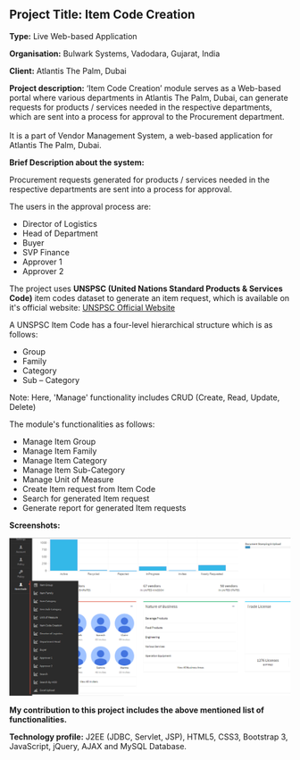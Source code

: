 ## Project Title: Item Code Creation

**Type:** Live Web-based Application

**Organisation:** Bulwark Systems, Vadodara, Gujarat, India

**Client:** Atlantis The Palm, Dubai

**Project description:** ‘Item Code Creation’ module serves as a Web-based portal where various departments in Atlantis The Palm, Dubai, can generate requests for products / services needed in the respective departments, which are sent into a process for approval to the Procurement department.<br><br>It is a part of Vendor Management System, a web-based application for Atlantis The Palm, Dubai.

**Brief Description about the system:**

Procurement requests generated for products / services needed in the respective departments are sent into a process for approval.

The users in the approval process are:
* Director of Logistics
* Head of Department
* Buyer
* SVP Finance
* Approver 1
* Approver 2

The project uses **UNSPSC (United Nations Standard Products & Services Code)** item codes dataset to generate an item request, which is available on it's official website: <a href="www.unspsc.org">UNSPSC Official Website</a>

A UNSPSC Item Code has a four-level hierarchical structure which is as follows: 
* Group
* Family
* Category
* Sub – Category

Note: Here, 'Manage' functionality includes CRUD (Create, Read, Update, Delete)

The module's functionalities as follows:
* Manage Item Group
* Manage Item Family
* Manage Item Category
* Manage Item Sub-Category
* Manage Unit of Measure
* Create Item request from Item Code
* Search for generated Item request
* Generate report for generated Item requests

**Screenshots:**

<img src="../images/item_code_creation/1.png?raw=true"/>

**My contribution to this project includes the above mentioned list of functionalities.**

**Technology profile:** J2EE (JDBC, Servlet, JSP), HTML5, CSS3, Bootstrap 3, JavaScript, jQuery, AJAX and MySQL Database.
